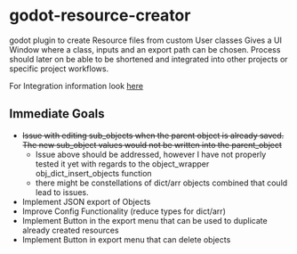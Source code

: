 # godot-resource-creator

godot plugin to create Resource files from custom User classes
Gives a UI Window where a class, inputs and an export path can be chosen.
Process should later on be able to be shortened and integrated into other projects or specific project workflows.

For Integration information look [here](doc_files/Integration.md)

## Immediate Goals

- ~~Issue with editing sub_objects when the parent object is already saved. The new sub_object values would not be written into the parent_object~~
  - Issue above should be addressed, however I have not properly tested it yet with regards to the object_wrapper obj_dict_insert_objects function
  - there might be constellations of dict/arr objects combined that could lead to issues.
- Implement JSON export of Objects
- Improve Config Functionality (reduce types for dict/arr)
- Implement Button in the export menu that can be used to duplicate already created resources
- Implement Button in export menu that can delete objects
